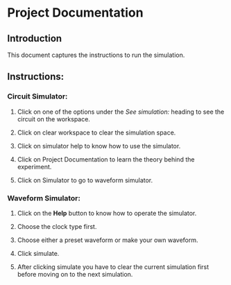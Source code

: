 # Project Documentation

## Introduction

This document captures the instructions to run the simulation.

## Instructions:

### Circuit Simulator:

1. Click on one of the options under the _See simulation:_ heading to see the circuit on the workspace.

2. Click on clear workspace to clear the simulation space.

3. Click on simulator help to know how to use the simulator.

4. Click on Project Documentation to learn the theory behind the experiment.

5. Click on Simulator to go to waveform simulator.

### Waveform Simulator:

1. Click on the __Help__ button to know how to operate the simulator.

2. Choose the clock type first.

3. Choose either a preset waveform or make your own waveform.

4. Click simulate.

5. After clicking simulate you have to clear the current simulation first before moving on to the next simulation.